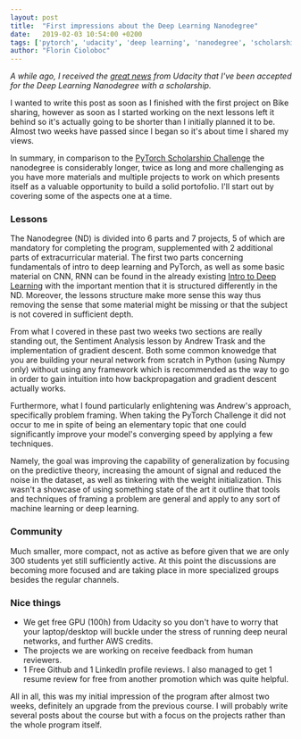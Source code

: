 ```yaml
---
layout: post
title:  "First impressions about the Deep Learning Nanodegree"
date:   2019-02-03 10:54:00 +0200
tags: ['pytorch', 'udacity', 'deep learning', 'nanodegree', 'scholarship']
author: "Florin Cioloboc"
---
```


*A while ago, I received the [great news](https://twitter.com/florincioloboc/status/1086297229965647872) from Udacity that I've been accepted for the Deep Learning Nanodegree with a scholarship.*

I wanted to write this post as soon as I finished with the first project on Bike sharing, however as soon as I started working on the next lessons left it behind so it's actually going to be shorter than I initially planned it to be. Almost two weeks have passed since I began so it's about time I shared my views.

In summary, in comparison to the [PyTorch Scholarship Challenge](https://masterflorin.github.io/2019/01/11/my-thoughts-pytorch-challenge.html) the nanodegree is considerably longer, twice as long and more challenging as you have more materials and multiple projects to work on which presents itself as a valuable opportunity to build a solid portofolio. I'll start out by covering some of the aspects one at a time.

### Lessons

The Nanodegree (ND) is divided into 6 parts and 7 projects, 5 of which are mandatory for completing the program, supplemented with 2 additional parts of extracurricular material. The first two parts concerning fundamentals of intro to deep learning and PyTorch, as well as some basic material on CNN, RNN can be found in the already existing [Intro to Deep Learning](https://www.udacity.com/course/deep-learning-pytorch--ud188) with the important mention that it is structured differently in the ND. Moreover, the lessons structure make more sense this way thus removing the sense that some material might be missing or that the subject is not covered in sufficient depth. 

From what I covered in these past two weeks two sections are really standing out, the Sentiment Analysis lesson by Andrew Trask and the implementation of gradient descent. Both some common knowedge that you are building your neural network from scratch in Python (using Numpy only) without using any framework which is recommended as the way to go in order to gain intuition into how backpropagation and gradient descent actually works. 

Furthermore, what I found particularly enlightening was Andrew's approach, specifically problem framing. When taking the PyTorch Challenge it did not occur to me in spite of being an elementary topic that one could significantly improve your model's converging speed by applying a few techniques. 

Namely, the goal was improving the capability of generalization by focusing on the predictive theory, increasing the amount of signal and reduced the noise in the dataset, as well as tinkering with the weight initialization. This wasn't a showcase of using something state of the art it outline that tools and techniques of framing a problem are general and apply to any sort of machine learning or deep learning.  

### Community

Much smaller, more compact, not as active as before given that we are only 300 students yet still sufficiently active. At this point the discussions are becoming more focused and are taking place in more specialized groups besides the regular channels.

### Nice things

- We get free GPU (100h) from Udacity so you don't have to worry that your laptop/desktop will buckle under the stress of running deep neural networks, and further AWS credits. 
- The projects we are working on receive feedback from human reviewers.
- 1 Free Github and 1 LinkedIn profile reviews. I also managed to get 1 resume review for free from another promotion which was quite helpful.


All in all, this was my initial impression of the program after almost two weeks, definitely an upgrade from the previous course. I will probably write several posts about the course but with a focus on the projects rather than the whole program itself. 
